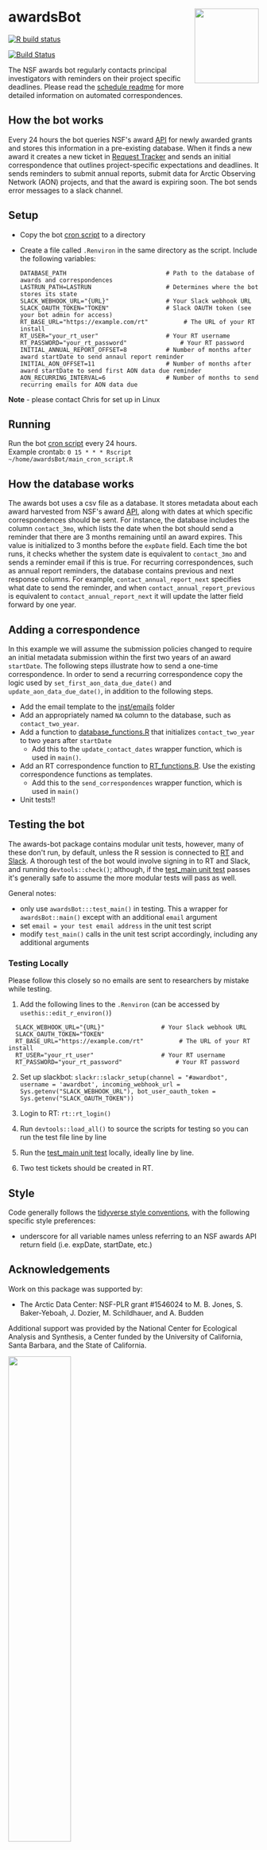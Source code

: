 # awardsBot <img src="man/figures/logo.png" align="right" width="129px" height="150px"/> 
[![R build status](https://github.com/NCEAS/awards-bot/workflows/R-CMD-check/badge.svg)](https://github.com/NCEAS/awards-bot/actions)
<!-- badges: end -->

[![Build Status](https://travis-ci.org/NCEAS/awards-bot.svg?branch=master)](https://travis-ci.org/NCEAS/awards-bot) 

The NSF awards bot regularly contacts principal investigators with reminders on their project specific deadlines.  Please read the [schedule readme](https://github.com/NCEAS/awards-bot/tree/master/inst/emails) for more detailed information on automated correspondences.

## How the bot works 
Every 24 hours the bot queries NSF's award [API](https://www.research.gov/common/webapi/awardapisearch-v1.htm) for newly awarded grants and stores this information in a pre-existing database.  When it finds a new award it creates a new ticket in [Request Tracker](https://bestpractical.com/request-tracker/) and sends an initial correspondence that outlines project-specific expectations and deadlines.  It sends reminders to submit annual reports, submit data for Arctic Observing Network (AON) projects, and that the award is expiring soon.  The bot sends error messages to a slack channel. 

## Setup
- Copy the bot [cron script](https://github.com/NCEAS/awards-bot/blob/master/inst/main_cron_script.R) to a directory 

- Create a file called `.Renviron` in the same directory as the script. 
  Include the following variables: 
  ```text
  DATABASE_PATH                            # Path to the database of awards and correspondences
  LASTRUN_PATH=LASTRUN                     # Determines where the bot stores its state
  SLACK_WEBHOOK_URL="{URL}"                # Your Slack webhook URL
  SLACK_OAUTH_TOKEN="TOKEN"                # Slack OAUTH token (see your bot admin for access)
  RT_BASE_URL="https://example.com/rt"          # The URL of your RT install
  RT_USER="your_rt_user"                   # Your RT username
  RT_PASSWORD="your_rt_password"               # Your RT password
  INITIAL_ANNUAL_REPORT_OFFSET=8           # Number of months after award startDate to send annaul report reminder
  INITIAL_AON_OFFSET=11                    # Number of months after award startDate to send first AON data due reminder
  AON_RECURRING_INTERVAL=6                 # Number of months to send recurring emails for AON data due
  ```

**Note** - please contact Chris for set up in Linux

## Running 
Run the bot [cron script](https://github.com/NCEAS/awards-bot/blob/master/inst/main_cron_script.R) every 24 hours.    
Example crontab: `0 15 * * * Rscript ~/home/awardsBot/main_cron_script.R`

## How the database works 
The awards bot uses a csv file as a database.  It stores metadata about each award harvested from NSF's award [API](https://www.research.gov/common/webapi/awardapisearch-v1.htm), along with dates at which specific correspondences should be sent.  For instance, the database includes the column `contact_3mo`, which lists the date when the bot should send a reminder that there are 3 months remaining until an award expires.  This value is initialized to 3 months before the `expDate` field.  Each time the bot runs, it checks whether the system date is equivalent to `contact_3mo` and sends a reminder email if this is true.  For recurring correspondences, such as annual report reminders, the database contains previous and next response columns.  For example, `contact_annual_report_next` specifies what date to send the reminder, and when `contact_annual_report_previous` is equivalent to `contact_annual_report_next` it will update the latter field forward by one year.  

## Adding a correspondence
In this example we will assume the submission policies changed to require an initial metadata submission within the first two years of an award `startDate`.  The following steps illustrate how to send a one-time correspondence.  In order to send a recurring correspondence copy the logic used by `set_first_aon_data_due_date()` and `update_aon_data_due_date()`, in addition to the following steps.
- Add the email template to the [inst/emails](https://github.com/NCEAS/awards-bot/tree/master/inst/emails) folder 
- Add an appropriately named `NA` column to the database, such as `contact_two_year`. 
- Add a function to [database_functions.R](https://github.com/NCEAS/awards-bot/blob/master/R/database_functions.R) that initializes `contact_two_year` to two years after `startDate`
  - Add this to the `update_contact_dates` wrapper function, which is used in `main()`.
- Add an RT correspondence function to [RT_functions.R](https://github.com/NCEAS/awards-bot/blob/master/R/RT_functions.R).  Use the existing correspondence functions as templates.  
  - Add this to the `send_correspondences` wrapper function, which is used in `main()`
- Unit tests!!  

## Testing the bot
The awards-bot package contains modular unit tests, however, many of these don't run, by default, unless the R session is connected to [RT](https://bestpractical.com/request-tracker/) and [Slack](https://slack.com/). A thorough test of the bot would involve signing in to RT and Slack, and running `devtools::check()`; although, if the [test_main unit test](https://github.com/NCEAS/awards-bot/blob/master/tests/testthat/test_main.R) passes it's generally safe to assume the more modular tests will pass as well.

General notes:
- only use `awardsBot:::test_main()` in testing.  This a wrapper for `awardsBot::main()` except with an additional `email` argument
- set `email = your test email address` in the unit test script  
- modify `test_main()` calls in the unit test script accordingly, including any additional arguments 


### Testing Locally
Please follow this closely so no emails are sent to researchers by mistake while testing.

1. Add the following lines to the `.Renviron` (can be accessed by `usethis::edit_r_environ()`)
```
  SLACK_WEBHOOK_URL="{URL}"                # Your Slack webhook URL
  SLACK_OAUTH_TOKEN="TOKEN"
  RT_BASE_URL="https://example.com/rt"          # The URL of your RT install
  RT_USER="your_rt_user"                   # Your RT username
  RT_PASSWORD="your_rt_password"               # Your RT password
```

2. Set up slackbot: `slackr::slackr_setup(channel = "#awardbot", username = 'awardbot', incoming_webhook_url = Sys.getenv("SLACK_WEBHOOK_URL"), bot_user_oauth_token = Sys.getenv("SLACK_OAUTH_TOKEN"))`

3. Login to RT: `rt::rt_login()`

4. Run `devtools::load_all()` to source the scripts for testing so you can run the test file line by line

5. Run the [test_main unit test](https://github.com/NCEAS/awards-bot/blob/master/tests/testthat/test_main.R) locally, ideally line by line.

6. Two test tickets should be created in RT.  

## Style
Code generally follows the [tidyverse style conventions](http://style.tidyverse.org/), with the following specific style preferences: 
- underscore for all variable names unless referring to an NSF awards API return field (i.e. expDate, startDate, etc.)

## Acknowledgements
Work on this package was supported by:

- The Arctic Data Center: NSF-PLR grant #1546024 to M. B. Jones, S. Baker-Yeboah, J. Dozier, M. Schildhauer, and A. Budden

Additional support was provided by the National Center for Ecological Analysis and Synthesis, a Center funded by the University of California, Santa Barbara, and the State of California.

<img src="https://live-ncea-ucsb-edu-v01.pantheonsite.io/sites/default/files/2020-03/NCEAS-full%20logo-4C.png" width=50% height=50%>

